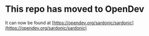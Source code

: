 # This repo has moved to OpenDev

It can now be found at [https://opendev.org/sardonic/sardonic](https://opendev.org/sardonic/sardonic)
